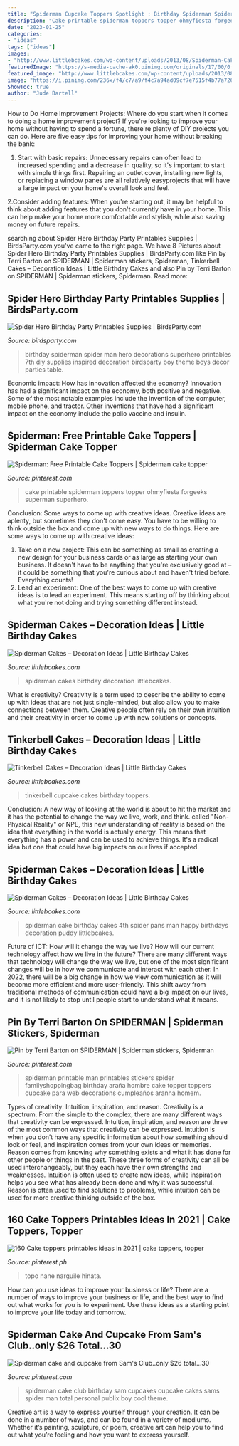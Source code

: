```yaml
---
title: "Spiderman Cupcake Toppers Spotlight : Birthday Spiderman Spider Man Hero Decorations Superhero Printables 7th Diy Supplies Inspired Decoration Birdsparty Boy Theme Boys Decor Parties Table"
description: "Cake printable spiderman toppers topper ohmyfiesta forgeeks superman superhero"
date: "2023-01-25"
categories:
- "ideas"
tags: ["ideas"]
images:
- "http://www.littlebcakes.com/wp-content/uploads/2013/08/Spiderman-Cake-Pans.jpg"
featuredImage: "https://s-media-cache-ak0.pinimg.com/originals/17/00/0f/17000f070eda48e9e0c609b482274022.jpg"
featured_image: "http://www.littlebcakes.com/wp-content/uploads/2013/08/Spiderman-Cake-Pans.jpg"
image: "https://i.pinimg.com/236x/f4/c7/a9/f4c7a94ad09cf7e7515f4b77a7269483.jpg"
ShowToc: true
author: "Jude Bartell"
---
```



How to Do Home Improvement Projects: Where do you start when it comes to doing a home improvement project?
If you're looking to improve your home without having to spend a fortune, there're plenty of DIY projects you can do. Here are five easy tips for improving your home without breaking the bank:
1. Start with basic repairs: Unnecessary repairs can often lead to increased spending and a decrease in quality, so it's important to start with simple things first. Repairing an outlet cover, installing new lights, or replacing a window panes are all relatively easyprojects that will have a large impact on your home's overall look and feel.

2.Consider adding features: When you're starting out, it may be helpful to think about adding features that you don't currently have in your home. This can help make your home more comfortable and stylish, while also saving money on future repairs.

	

		
searching about Spider Hero Birthday Party Printables Supplies | BirdsParty.com you've came to the right page. We have 8 Pictures about Spider Hero Birthday Party Printables Supplies | BirdsParty.com like Pin by Terri Barton on SPIDERMAN | Spiderman stickers, Spiderman, Tinkerbell Cakes – Decoration Ideas | Little Birthday Cakes and also Pin by Terri Barton on SPIDERMAN | Spiderman stickers, Spiderman. Read more:
		
    
## Spider Hero Birthday Party Printables Supplies | BirdsParty.com

<img loading=lazy src="https://cdn.shopify.com/s/files/1/1644/7575/products/spiderman-hero-superhero-party-ideas-printables-supplies-decoration-decor-shop-buy-birthday4_1024x1024.jpg?v=1481209584" onerror="this.onerror=null;this.src='https://tse3.mm.bing.net/th?id=OIP.7FP89Jn0aaU5-7mohDFORgHaJ3&amp;pid=15.1';" alt="Spider Hero Birthday Party Printables Supplies | BirdsParty.com">

_Source: birdsparty.com_

>birthday spiderman spider man hero decorations superhero printables 7th diy supplies inspired decoration birdsparty boy theme boys decor parties table. 

	

Economic impact: How has innovation affected the economy?
Innovation has had a significant impact on the economy, both positive and negative. Some of the most notable examples include the invention of the computer, mobile phone, and tractor. Other inventions that have had a significant impact on the economy include the polio vaccine and insulin.

    
## Spiderman: Free Printable Cake Toppers | Spiderman Cake Topper

<img loading=lazy src="https://i.pinimg.com/originals/52/10/1e/52101e6be6ebd0a5e6a0430b256e6ca6.jpg" onerror="this.onerror=null;this.src='https://tse4.mm.bing.net/th?id=OIP.6B9GoSfMTjWquxha6HxLxwAAAA&amp;pid=15.1';" alt="Spiderman: Free Printable Cake Toppers | Spiderman cake topper">

_Source: pinterest.com_

>cake printable spiderman toppers topper ohmyfiesta forgeeks superman superhero. 

	

Conclusion: Some ways to come up with creative ideas.
Creative ideas are aplenty, but sometimes they don't come easy. You have to be willing to think outside the box and come up with new ways to do things. Here are some ways to come up with creative ideas: 
1. Take on a new project: This can be something as small as creating a new design for your business cards or as large as starting your own business. It doesn't have to be anything that you're exclusively good at – it could be something that you're curious about and haven't tried before. Everything counts! 
2. Lead an experiment: One of the best ways to come up with creative ideas is to lead an experiment. This means starting off by thinking about what you're not doing and trying something different instead.

    
## Spiderman Cakes – Decoration Ideas | Little Birthday Cakes

<img loading=lazy src="http://www.littlebcakes.com/wp-content/uploads/2013/08/Spiderman-Cakes-Pictures.jpg" onerror="this.onerror=null;this.src='https://tse2.mm.bing.net/th?id=OIP.z91AIm381GdKStOdfD0jCgHaEU&amp;pid=15.1';" alt="Spiderman Cakes – Decoration Ideas | Little Birthday Cakes">

_Source: littlebcakes.com_

>spiderman cakes birthday decoration littlebcakes. 

	

What is creativity?
Creativity is a term used to describe the ability to come up with ideas that are not just single-minded, but also allow you to make connections between them. Creative people often rely on their own intuition and their creativity in order to come up with new solutions or concepts.

    
## Tinkerbell Cakes – Decoration Ideas | Little Birthday Cakes

<img loading=lazy src="http://www.littlebcakes.com/wp-content/uploads/2013/08/Tinkerbell-Cupcake.jpg" onerror="this.onerror=null;this.src='https://tse1.mm.bing.net/th?id=OIP.tGFoYfGRK1-CIhwh8_8TWgHaLH&amp;pid=15.1';" alt="Tinkerbell Cakes – Decoration Ideas | Little Birthday Cakes">

_Source: littlebcakes.com_

>tinkerbell cupcake cakes birthday toppers. 

	

Conclusion:
A new way of looking at the world is about to hit the market and it has the potential to change the way we live, work, and think. called "Non-Physical Reality" or NPE, this new understanding of reality is based on the idea that everything in the world is actually energy. This means that everything has a power and can be used to achieve things. It's a radical idea but one that could have big impacts on our lives if accepted.

    
## Spiderman Cakes – Decoration Ideas | Little Birthday Cakes

<img loading=lazy src="http://www.littlebcakes.com/wp-content/uploads/2013/08/Spiderman-Cake-Pans.jpg" onerror="this.onerror=null;this.src='https://tse3.mm.bing.net/th?id=OIP.-_z-ohoCwddKZnTlOgULfgHaF9&amp;pid=15.1';" alt="Spiderman Cakes – Decoration Ideas | Little Birthday Cakes">

_Source: littlebcakes.com_

>spiderman cake birthday cakes 4th spider pans man happy birthdays decoration puddy littlebcakes. 

	

Future of ICT: How will it change the way we live?
How will our current technology affect how we live in the future? 
There are many different ways that technology will change the way we live, but one of the most significant changes will be in how we communicate and interact with each other. In 2022, there will be a big change in how we view communication as it will become more efficient and more user-friendly. This shift away from traditional methods of communication could have a big impact on our lives, and it is not likely to stop until people start to understand what it means.

    
## Pin By Terri Barton On SPIDERMAN | Spiderman Stickers, Spiderman

<img loading=lazy src="https://i.pinimg.com/736x/46/d6/25/46d625f437f5751c82c394b4ced3a088--spiderman-free-printable.jpg" onerror="this.onerror=null;this.src='https://tse4.mm.bing.net/th?id=OIP.1uV_pncJ3beRLWneardZuQAAAA&amp;pid=15.1';" alt="Pin by Terri Barton on SPIDERMAN | Spiderman stickers, Spiderman">

_Source: pinterest.com_

>spiderman printable man printables stickers spider familyshoppingbag birthday araña hombre cake topper toppers cupcake para web decorations cumpleaños aranha homem. 

	

Types of creativity: Intuition, inspiration, and reason.
Creativity is a spectrum. From the simple to the complex, there are many different ways that creativity can be expressed. Intuition, inspiration, and reason are three of the most common ways that creativity can be expressed. Intuition is when you don’t have any specific information about how something should look or feel, and inspiration comes from your own ideas or memories. Reason comes from knowing why something exists and what it has done for other people or things in the past. These three forms of creativity can all be used interchangeably, but they each have their own strengths and weaknesses. Intuition is often used to create new ideas, while inspiration helps you see what has already been done and why it was successful. Reason is often used to find solutions to problems, while intuition can be used for more creative thinking outside of the box.

    
## 160 Cake Toppers Printables Ideas In 2021 | Cake Toppers, Topper

<img loading=lazy src="https://i.pinimg.com/236x/f4/c7/a9/f4c7a94ad09cf7e7515f4b77a7269483.jpg" onerror="this.onerror=null;this.src='https://tse2.mm.bing.net/th?id=OIP.8utd868qriEFUC4qQpwZhgAAAA&amp;pid=15.1';" alt="160 Cake toppers printables ideas in 2021 | cake toppers, topper">

_Source: pinterest.ph_

>topo nane narguile hinata. 

	

How can you use ideas to improve your business or life?
There are a number of ways to improve your business or life, and the best way to find out what works for you is to experiment. Use these ideas as a starting point to improve your life today and tomorrow.

    
## Spiderman Cake And Cupcake From Sam&#039;s Club..only $26 Total...30

<img loading=lazy src="https://s-media-cache-ak0.pinimg.com/originals/17/00/0f/17000f070eda48e9e0c609b482274022.jpg" onerror="this.onerror=null;this.src='https://tse1.mm.bing.net/th?id=OIP.KsOkGbZXvL0emzT4rH7mZwHaJ4&amp;pid=15.1';" alt="Spiderman cake and cupcake from Sam&#039;s Club..only $26 total...30">

_Source: pinterest.com_

>spiderman cake club birthday sam cupcakes cupcake cakes sams spider man total personal publix boy cool theme. 

	

Creative art is a way to express yourself through your creation. It can be done in a number of ways, and can be found in a variety of mediums. Whether it’s painting, sculpture, or poem, creative art can help you to find out what you’re feeling and how you want to express yourself.

